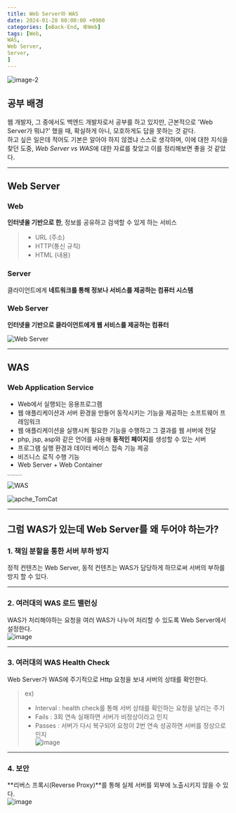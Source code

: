 ```yaml
---
title: Web Server와 WAS
date: 2024-01-28 00:00:00 +0900
categories: [⚙️Back-End, 🕸️Web]
tags: [Web,
WAS,
Web Server,
Server,
]     
---    
```

  
![image-2](https://github.com/han-tomas/han-tomas.github.io/assets/124488773/a715d453-5c5d-430d-b3b9-e4914dc19b42)
  
  
## 공부 배경
웹 개발자, 그 중에서도 백엔드 개발자로서 공부를 하고 있지만, 근본적으로 'Web Server가 뭐냐?' 했을 때, 확실하게 아니, 모호하게도 답을 못하는 것 같다.  
하고 싶은 일은데 적어도 기본은 알아야 하지 않겠냐 스스로 생각하며, 이에 대한 지식을 찾던 도중, *Web Server vs WAS*에 대한 자료를 찾았고 이를 정리해보면 좋을 것 같았다.  
  
---
## Web Server
### Web
**인터넷을 기반으로 한**, 정보를 공유하고 검색할 수 있게 하는 서비스  
> * URL (주소)  
> * HTTP(통신 규칙)  
> * HTML (내용)  
  

### Server
클라이언트에게 **네트워크를 통해 정보나 서비스를 제공하는 컴퓨터 시스템**  
  

### Web Server  
**인터넷을 기반으로 클라이언트에게 웹 서비스를 제공하는 컴퓨터**  
  
![Web Server](https://github.com/han-tomas/han-tomas.github.io/assets/124488773/0a1f4660-8371-4632-b169-f36778e2f848)  
  
---
## WAS  
### Web Application Service  
* Web에서 실행되는 응용프로그램  
* 웹 애플리케이션과 서버 환경을 만들어 동작시키는 기능을 제공하는 소프트웨어 프레임워크  
* 웹 애플리케이션을 실행시켜 필요한 기능을 수행하고 그 결과를 웹 서버에 전달  
* php, jsp, asp와 같은 언어를 사용해 **동적인 페이지**를 생성할 수 있는 서버  
* 프로그램 실행 환경과 데이터 베이스 접속 기능 제공  
* 비즈니스 로직 수행 기능  
* Web Server + Web Container  

<span style="font-size:10%"> **Container : jsp/Servlet을 실행시킬 수 있는 소프트 웨어** 
  

![WAS](https://github.com/han-tomas/han-tomas.github.io/assets/124488773/301dde0f-1d16-428e-b410-bac4e36316f2)
  
![apche_TomCat](https://github.com/han-tomas/han-tomas.github.io/assets/124488773/c3464e5d-cb53-4d93-b4c8-fb1d27c5aeb4)
  
---
## 그럼 WAS가 있는데 Web Server를 왜 두어야 하는가?  
### 1. 책임 분할을 통한 서버 부하 방지  
정적 컨텐츠는 Web Server, 동적 컨텐츠는 WAS가 담당하게 하므로써 서버의 부하를 방지 할 수 있다.  
  
---
### 2. 여러대의 WAS 로드 밸런싱 
WAS가 처리해야하는 요청을 여러 WAS가 나누어 처리할 수 있도록 Web Server에서 설정한다.  
![image](https://github.com/han-tomas/han-tomas.github.io/assets/124488773/095c5a2b-c6c5-4e41-b365-5dce32ff9bea)  
  
---
### 3. 여러대의 WAS Health Check  
Web Server가 WAS에 주기적으로 Http 요청을 보내 서버의 상태를 확인한다.  
> ex)  
> * Interval : health check를 통해 서버 상태를 확인하는 요청을 날리는 주기  
> * Fails : 3회 연속 실패하면 서버가 비정상이라고 인지  
> * Passes : 서버가 다시 복구되어 요청이 2번 연속 성공하면 서버를 정상으로 인지  
![image](https://github.com/han-tomas/han-tomas.github.io/assets/124488773/6fb4ac64-6aa9-458d-8834-db28a89d91a2)
  
---
### 4. 보안
**리버스 프록시(Reverse Proxy)**를 통해 실제 서버를 외부에 노출시키지 않을 수 있다.  
![image](https://github.com/han-tomas/han-tomas.github.io/assets/124488773/12742658-75e9-47c0-8766-a13d85e591ec)  
 